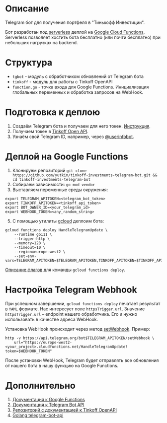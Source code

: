 # Описание
Telegram бот для получения портфеля в "Тинькофф Инвестиции".

Бот разработан под [serverless](https://ru.wikipedia.org/wiki/%D0%91%D0%B5%D1%81%D1%81%D0%B5%D1%80%D0%B2%D0%B5%D1%80%D0%BD%D1%8B%D0%B5_%D0%B2%D1%8B%D1%87%D0%B8%D1%81%D0%BB%D0%B5%D0%BD%D0%B8%D1%8F) деплой на [Google Cloud Functions](https://cloud.google.com/functions/). Serverless позволяет хостить бота бесплатно (или почти бесплатно) при небольших нагрузках на backend.

# Структура
* `tgbot` - модуль с обработчиком обновлений от Telegram бота
* `tinkoff` - модуль для работы с Tinkoff OpenAPI
* `function.go` - точка входа для Google Functions. Инициализация глобальных переменных и обработка запросов на WebHook.  

# Подготовка к деплою
1. Создаём Telegram бота и получаем для него токен. [Инструкция](https://core.telegram.org/bots#6-botfather).
2. Получаем токен в [Tinkoff Open API](https://tinkoffcreditsystems.github.io/invest-openapi/auth/).
3. Узнаём свой Telegram ID, например, через [@userinfobot](https://t.me/userinfobot).

# Деплой на Google Functions
1. Клонируем репозиторий `git clone https://github.com/yutkin/tinkoff-investments-telegram-bot.git && cd tinkoff-investments-telegram-bot`
2. Собираем зависимости: `go mod vendor`
3. Выставляем переменные среды окружения:
```
export TELEGRAM_APITOKEN=<telegram_bot_token>
export TINKOFF_APITOKEN=<tinkoff_api_token>
export BOT_OWNER_ID=<your_telegram_id>
export WEBHOOK_TOKEN=<any_random_string>
```
5. С помощью утилиты [gcloud](https://cloud.google.com/sdk/gcloud/) деплоим бота:
```
gcloud functions deploy HandleTelegramUpdate \
    --runtime go111 \
    --trigger-http \
    --memory=128 \
    --timeout=10 \
    --region=europe-west2 \
    --set-env-vars=TELEGRAM_APITOKEN=$TELEGRAM_APITOKEN,TINKOFF_APITOKEN=$TINKOFF_APITOKEN,BOT_OWNER_ID=$BOT_OWNER_ID,WEBHOOK_TOKEN=$WEBHOOK_TOKEN
```
    
[Описание флагов](https://cloud.google.com/sdk/gcloud/reference/functions/deploy) для команды `gcloud functions deploy`.

# Настройка Telegram Webhook
При успешном завершении, `gcloud functions deploy` печатает результат в `YAML` формате. Нас интересует поле `httpsTrigger.url`.
Значение `httpsTrigger.url` – endpoint нашего обработчика. Его и нужно использовать в качестве адреса WebHook. 

Установка WebHook происходит через метод [setWebhook](https://core.telegram.org/bots/api#setwebhook). Пример:
```
http -v https://api.telegram.org/bot$TELEGRAM_APITOKEN/setWebhook \
    url="https://europe-west2-<your_project>.cloudfunctions.net/HandleTelegramUpdate?token=$WEBHOOK_TOKEN"
```

После установки WebHook, Telegram будет отправлять все обновления от нашего бота в нашу функцию на Google Functions.

# Дополнительно
1. [Документация к Google Functions](https://cloud.google.com/functions/docs/)
2. [Документация к Telegram Bot API](https://core.telegram.org/bots/api)
3. [Репозиторий с документацией к Tinkoff OpenAPI](https://github.com/TinkoffCreditSystems/invest-openapi/)
4. [Golang telegram-bot-api](https://github.com/go-telegram-bot-api/telegram-bot-api)